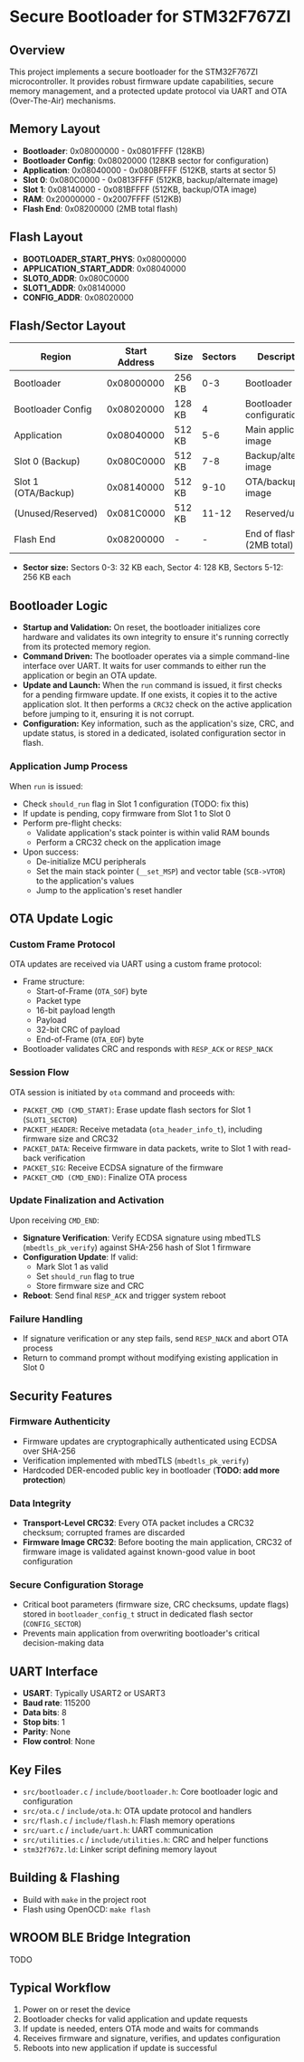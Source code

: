 # Secure Bootloader for STM32F767ZI

## Overview
This project implements a secure bootloader for the STM32F767ZI microcontroller. It provides robust firmware update capabilities, secure memory management, and a protected update protocol via UART and OTA (Over-The-Air) mechanisms.

## Memory Layout
- **Bootloader**: 0x08000000 - 0x0801FFFF (128KB)
- **Bootloader Config**: 0x08020000 (128KB sector for configuration)
- **Application**: 0x08040000 - 0x080BFFFF (512KB, starts at sector 5)
- **Slot 0**: 0x080C0000 - 0x0813FFFF (512KB, backup/alternate image)
- **Slot 1**: 0x08140000 - 0x081BFFFF (512KB, backup/OTA image)
- **RAM**: 0x20000000 - 0x2007FFFF (512KB)
- **Flash End**: 0x08200000 (2MB total flash)

## Flash Layout
- **BOOTLOADER_START_PHYS**: 0x08000000
- **APPLICATION_START_ADDR**: 0x08040000
- **SLOT0_ADDR**: 0x080C0000
- **SLOT1_ADDR**: 0x08140000
- **CONFIG_ADDR**: 0x08020000

## Flash/Sector Layout

| Region                | Start Address  | Size     | Sectors         | Description                      |
|-----------------------|---------------|----------|-----------------|----------------------------------|
| Bootloader            | 0x08000000    | 256 KB   | 0-3             | Bootloader code                  |
| Bootloader Config     | 0x08020000    | 128 KB   | 4               | Bootloader configuration         |
| Application           | 0x08040000    | 512 KB   | 5-6             | Main application image           |
| Slot 0 (Backup)       | 0x080C0000    | 512 KB   | 7-8             | Backup/alternate image           |
| Slot 1 (OTA/Backup)   | 0x08140000    | 512 KB   | 9-10            | OTA/backup image                 |
| (Unused/Reserved)     | 0x081C0000    | 512 KB   | 11-12           | Reserved/unused                  |
| Flash End             | 0x08200000    | -        | -               | End of flash (2MB total)         |

- **Sector size:** Sectors 0-3: 32 KB each, Sector 4: 128 KB, Sectors 5-12: 256 KB each

## Bootloader Logic
- **Startup and Validation:** On reset, the bootloader initializes core hardware and validates its own integrity to ensure it's running correctly from its protected memory region.
- **Command Driven:** The bootloader operates via a simple command-line interface over UART. It waits for user commands to either run the application or begin an OTA update.
- **Update and Launch:** When the `run` command is issued, it first checks for a pending firmware update. If one exists, it copies it to the active application slot. It then performs a `CRC32` check on the active application before jumping to it, ensuring it is not corrupt.
- **Configuration:** Key information, such as the application's size, CRC, and update status, is stored in a dedicated, isolated configuration sector in flash.

### Application Jump Process
When `run` is issued:
- Check `should_run` flag in Slot 1 configuration (TODO: fix this)
- If update is pending, copy firmware from Slot 1 to Slot 0
- Perform pre-flight checks:
  - Validate application's stack pointer is within valid RAM bounds
  - Perform a CRC32 check on the application image
- Upon success:
  - De-initialize MCU peripherals
  - Set the main stack pointer (`__set_MSP`) and vector table (`SCB->VTOR`) to the application's values
  - Jump to the application's reset handler

## OTA Update Logic

### Custom Frame Protocol
OTA updates are received via UART using a custom frame protocol:
- Frame structure:
  - Start-of-Frame (`OTA_SOF`) byte
  - Packet type
  - 16-bit payload length
  - Payload
  - 32-bit CRC of payload
  - End-of-Frame (`OTA_EOF`) byte
- Bootloader validates CRC and responds with `RESP_ACK` or `RESP_NACK`

### Session Flow
OTA session is initiated by `ota` command and proceeds with:
- `PACKET_CMD (CMD_START)`: Erase update flash sectors for Slot 1 (`SLOT1_SECTOR`)
- `PACKET_HEADER`: Receive metadata (`ota_header_info_t`), including firmware size and CRC32
- `PACKET_DATA`: Receive firmware in data packets, write to Slot 1 with read-back verification
- `PACKET_SIG`: Receive ECDSA signature of the firmware
- `PACKET_CMD (CMD_END)`: Finalize OTA process

### Update Finalization and Activation
Upon receiving `CMD_END`:
- **Signature Verification**: Verify ECDSA signature using mbedTLS (`mbedtls_pk_verify`) against SHA-256 hash of Slot 1 firmware
- **Configuration Update**: If valid:
  - Mark Slot 1 as valid
  - Set `should_run` flag to true
  - Store firmware size and CRC
- **Reboot**: Send final `RESP_ACK` and trigger system reboot

### Failure Handling
- If signature verification or any step fails, send `RESP_NACK` and abort OTA process
- Return to command prompt without modifying existing application in Slot 0

## Security Features

### Firmware Authenticity
- Firmware updates are cryptographically authenticated using ECDSA over SHA-256
- Verification implemented with mbedTLS (`mbedtls_pk_verify`)
- Hardcoded DER-encoded public key in bootloader (**TODO: add more protection**)

### Data Integrity
- **Transport-Level CRC32**: Every OTA packet includes a CRC32 checksum; corrupted frames are discarded
- **Firmware Image CRC32**: Before booting the main application, CRC32 of firmware image is validated against known-good value in boot configuration

### Secure Configuration Storage
- Critical boot parameters (firmware size, CRC checksums, update flags) stored in `bootloader_config_t` struct in dedicated flash sector (`CONFIG_SECTOR`)
- Prevents main application from overwriting bootloader's critical decision-making data

## UART Interface
- **USART**: Typically USART2 or USART3
- **Baud rate**: 115200
- **Data bits**: 8
- **Stop bits**: 1
- **Parity**: None
- **Flow control**: None

## Key Files
- `src/bootloader.c` / `include/bootloader.h`: Core bootloader logic and configuration
- `src/ota.c` / `include/ota.h`: OTA update protocol and handlers
- `src/flash.c` / `include/flash.h`: Flash memory operations
- `src/uart.c` / `include/uart.h`: UART communication
- `src/utilities.c` / `include/utilities.h`: CRC and helper functions
- `stm32f767z.ld`: Linker script defining memory layout

## Building & Flashing
- Build with `make` in the project root
- Flash using OpenOCD: `make flash`

## WROOM BLE Bridge Integration
TODO

## Typical Workflow
1. Power on or reset the device
2. Bootloader checks for valid application and update requests
3. If update is needed, enters OTA mode and waits for commands
4. Receives firmware and signature, verifies, and updates configuration
5. Reboots into new application if update is successful

